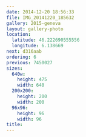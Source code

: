 ```yaml
---
date: 2014-12-20 18:56:33
file: IMG_20141220_185632
gallery: 2015-geneva
layout: gallery-photo
location:
  latitude: 46.222690555556
  longitude: 6.138669
next: d316aab
ordering: 6
previous: 7450027
sizes:
  640w:
    height: 475
    width: 640
  200x200:
    height: 200
    width: 200
  96x96:
    height: 96
    width: 96
title: 
---
```

